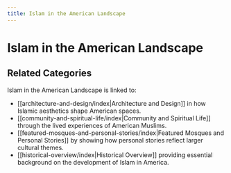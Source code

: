 ```yaml
---
title: Islam in the American Landscape
---
```


# Islam in the American Landscape
## Related Categories

Islam in the American Landscape is linked to:

- [[architecture-and-design/index|Architecture and Design]] in how Islamic aesthetics shape American spaces.
- [[community-and-spiritual-life/index|Community and Spiritual Life]] through the lived experiences of American Muslims.
- [[featured-mosques-and-personal-stories/index|Featured Mosques and Personal Stories]] by showing how personal stories reflect larger cultural themes.
- [[historical-overview/index|Historical Overview]] providing essential background on the development of Islam in America.